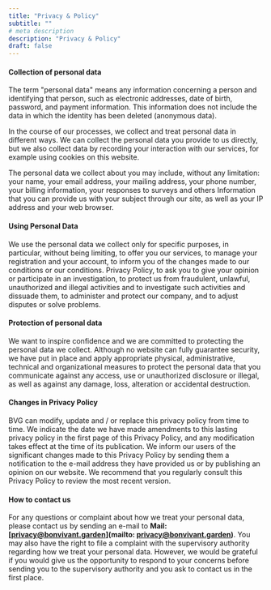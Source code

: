 ```yaml
---
title: "Privacy & Policy"
subtitle: ""
# meta description
description: "Privacy & Policy"
draft: false
---
```


#### Collection of personal data

The term "personal data" means any information concerning a person and identifying that person, such as electronic addresses, date of birth, password, and payment information. This information does not include the data in which the identity has been deleted (anonymous data).

In the course of our processes, we collect and treat personal data in different ways. We can collect the personal data you provide to us directly, but we also collect data by recording your interaction with our services, for example using cookies on this website.

The personal data we collect about you may include, without any limitation: your name, your email address, your mailing address, your phone number, your billing information, your responses to surveys and others Information that you can provide us with your subject through our site, as well as your IP address and your web browser.

#### Using Personal Data

We use the personal data we collect only for specific purposes, in particular, without being limiting, to offer you our services, to manage your registration and your account, to inform you of the changes made to our conditions or our conditions. Privacy Policy, to ask you to give your opinion or participate in an investigation, to protect us from fraudulent, unlawful, unauthorized and illegal activities and to investigate such activities and dissuade them, to administer and protect our company, and to adjust disputes or solve problems.

#### Protection of personal data

We want to inspire confidence and we are committed to protecting the personal data we collect. Although no website can fully guarantee security, we have put in place and apply appropriate physical, administrative, technical and organizational measures to protect the personal data that you communicate against any access, use or unauthorized disclosure or illegal, as well as against any damage, loss, alteration or accidental destruction.

#### Changes in Privacy Policy

BVG can modify, update and / or replace this privacy policy from time to time. We indicate the date we have made amendments to this lasting privacy policy in the first page of this Privacy Policy, and any modification takes effect at the time of its publication. We inform our users of the significant changes made to this Privacy Policy by sending them a notification to the e-mail address they have provided us or by publishing an opinion on our website. We recommend that you regularly consult this Privacy Policy to review the most recent version.

#### How to contact us

For any questions or complaint about how we treat your personal data, please contact us by sending an e-mail to  **Mail:[privacy@bonvivant.garden](mailto: privacy@bonvivant.garden)**. You may also have the right to file a complaint with the supervisory authority regarding how we treat your personal data. However, we would be grateful if you would give us the opportunity to respond to your concerns before sending you to the supervisory authority and you ask to contact us in the first place.
